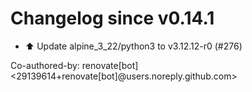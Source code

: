 # Changelog since v0.14.1
- ⬆️ Update alpine_3_22/python3 to v3.12.12-r0 (#276)

Co-authored-by: renovate[bot] <29139614+renovate[bot]@users.noreply.github.com> 
